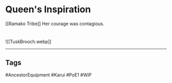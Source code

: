 # Queen's Inspiration
[[Ramako Tribe]]
Her courage was contagious.

#
![[TuskBrooch.webp]]

---
## Tags
#AncestorEquipment
#Karui
#PoE1 
#WiP 